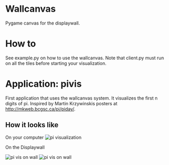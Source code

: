 # Wallcanvas
Pygame canvas for the displaywall. 

# How to 
See example.py on how to use the wallcanvas. Note that client.py must
run on all the tiles before starting your visualization. 

# Application: pivis
First application that uses the wallcanvas system. It visualizes the first n
digits of pi. Inspired by Martin Krzywinskis posters at 
http://mkweb.bcgsc.ca/pi/piday/. 

## How it looks like
On your computer
![pi visualization](http://i.imgur.com/alToNBY.jpg)

On the Displaywall

![pi vis on wall](http://i.imgur.com/qZxeoYN.jpg)
![pi vis on wall](http://i.imgur.com/vKTLan1.jpg)



